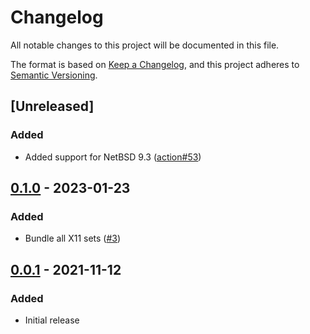 # Changelog
All notable changes to this project will be documented in this file.

The format is based on [Keep a Changelog](https://keepachangelog.com/en/1.0.0/),
and this project adheres to [Semantic Versioning](https://semver.org/spec/v2.0.0.html).

## [Unreleased]
### Added
- Added support for NetBSD 9.3 ([action#53](https://github.com/cross-platform-actions/action/issues/53))

## [0.1.0] - 2023-01-23
### Added
- Bundle all X11 sets ([#3](https://github.com/cross-platform-actions/netbsd-builder/issues/3))

## [0.0.1] - 2021-11-12
### Added
- Initial release

[0.1.0]: https://github.com/cross-platform-actions/netbsd-builder/compare/v0.0.1...v0.1.0
[0.0.1]: https://github.com/cross-platform-actions/netbsd-builder/releases/tag/v0.0.1

